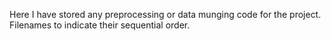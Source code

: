 Here I have stored any preprocessing or data munging code for the project. 
Filenames to indicate their sequential order.
